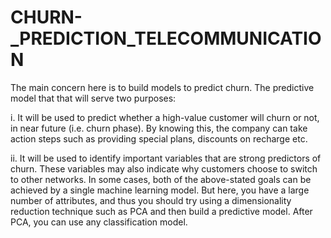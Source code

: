 # CHURN-_PREDICTION_TELECOMMUNICATION

The main concern here is to build models to predict churn. The predictive model that that will serve two purposes:

i. It will be used to predict whether a high-value customer will churn or not, in near future (i.e. churn phase). By knowing this, the company can take action steps such as providing special plans, discounts on recharge etc.

ii. It will be used to identify important variables that are strong predictors of churn. These variables may also indicate why customers choose to switch to other networks. In some cases, both of the above-stated goals can be achieved by a single machine learning model. But here, you have a large number of attributes, and thus you should try using a dimensionality reduction technique such as PCA and then build a predictive model. After PCA, you can use any classification model.
